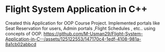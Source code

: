 # Flight System Application in C++
 Created this Application for OOP Course Project. Implemented portals like Seat Reservation for users, Admin portals ,Flight Schedules , etc.. using concepts of OOP.
https://github.com/M-Usman29/Flight-System-Application-in-C--/assets/125122553/147170c4-1edf-4108-981a-8a1cb02abbcd
